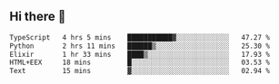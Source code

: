 ## Hi there 👋

<!--
**whirlun/whirlun** is a ✨ _special_ ✨ repository because its `README.md` (this file) appears on your GitHub profile.

Here are some ideas to get you started:

- 🔭 I’m currently working on ...
- 🌱 I’m currently learning ...
- 👯 I’m looking to collaborate on ...
- 🤔 I’m looking for help with ...
- 💬 Ask me about ...
- 📫 How to reach me: ...
- 😄 Pronouns: ...
- ⚡ Fun fact: ...
-->
<!--START_SECTION:waka-->

```txt
TypeScript   4 hrs 5 mins    ███████████▓░░░░░░░░░░░░░   47.27 %
Python       2 hrs 11 mins   ██████▒░░░░░░░░░░░░░░░░░░   25.30 %
Elixir       1 hr 33 mins    ████▒░░░░░░░░░░░░░░░░░░░░   17.93 %
HTML+EEX     18 mins         █░░░░░░░░░░░░░░░░░░░░░░░░   03.53 %
Text         15 mins         ▓░░░░░░░░░░░░░░░░░░░░░░░░   02.94 %
```

<!--END_SECTION:waka-->
